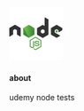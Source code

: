 ![Nodejs](https://github.com/ermondel/tsttmp/blob/master/files/Nodejs.png)
#### about
udemy node tests
